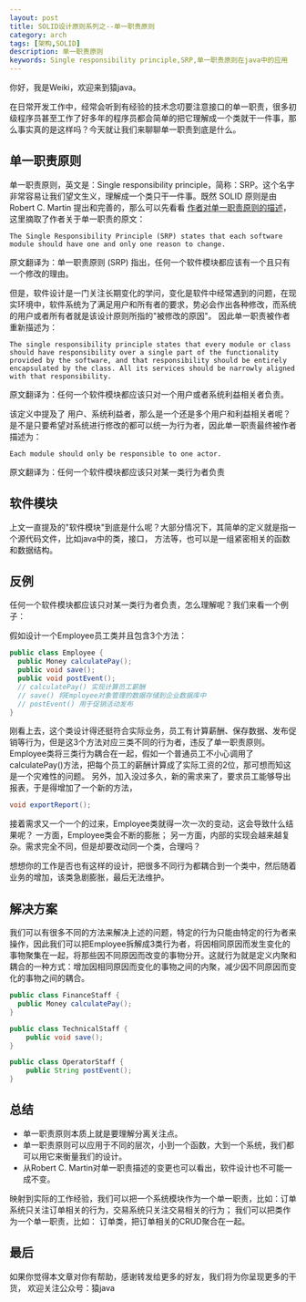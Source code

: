 ```yaml
---
layout: post
title: SOLID设计原则系列之--单一职责原则
category: arch
tags: [架构,SOLID]
description: 单一职责原则
keywords: Single responsibility principle,SRP,单一职责原则在java中的应用
---
```

你好，我是Weiki，欢迎来到猿java。

在日常开发工作中，经常会听到有经验的技术念叨要注意接口的单一职责，很多初级程序员甚至工作了好多年的程序员都会简单的把它理解成一个类就干一件事，那么事实真的是这样吗？今天就让我们来聊聊单一职责到底是什么。




## 单一职责原则

单一职责原则，英文是：Single responsibility principle，简称：SRP。这个名字非常容易让我们望文生义，理解成一个类只干一件事。既然 SOLID 原则是由 Robert C. Martin 提出和完善的，那么可以先看看 [作者对单一职责原则的描述](http://blog.cleancoder.com/uncle-bob/2014/05/08/SingleReponsibilityPrinciple.html)，这里摘取了作者关于单一职责的原文：

```text
The Single Responsibility Principle (SRP) states that each software module should have one and only one reason to change.
```
原文翻译为：单一职责原则 (SRP) 指出，任何一个软件模块都应该有一个且只有一个修改的理由。

但是，软件设计是一门关注长期变化的学问，变化是软件中经常遇到的问题，在现实环境中，软件系统为了满足用户和所有者的要求，势必会作出各种修改，而系统的用户或者所有者就是该设计原则所指的"被修改的原因"。
因此单一职责被作者重新描述为：
```text
The single responsibility principle states that every module or class should have responsibility over a single part of the functionality provided by the software, and that responsibility should be entirely encapsulated by the class. All its services should be narrowly aligned with that responsibility.
```
原文翻译为：任何一个软件模块都应该只对一个用户或者系统利益相关者负责。

该定义中提及了 用户、系统利益者，那么是一个还是多个用户和利益相关者呢？是不是只要希望对系统进行修改的都可以统一为行为者，因此单一职责最终被作者描述为：
```text
Each module should only be responsible to one actor.
```
原文翻译为：任何一个软件模块都应该只对某一类行为者负责

## 软件模块
上文一直提及的"软件模块"到底是什么呢？大部分情况下，其简单的定义就是指一个源代码文件，比如java中的类，接口， 方法等，也可以是一组紧密相关的函数和数据结构。

## 反例

任何一个软件模块都应该只对某一类行为者负责，怎么理解呢？我们来看一个例子：

假如设计一个Employee员工类并且包含3个方法：
```java
public class Employee {
  public Money calculatePay();
  public void save();
  public void postEvent();
  // calculatePay() 实现计算员工薪酬
  // save() 将Employee对象管理的数据存储到企业数据库中
  // postEvent() 用于促销活动发布
}
```

刚看上去，这个类设计得还挺符合实际业务，员工有计算薪酬、保存数据、发布促销等行为，但是这3个方法对应三类不同的行为者，违反了单一职责原则。Employee类将三类行为耦合在一起，假如一个普通员工不小心调用了calculatePay()方法，把每个员工的薪酬计算成了实际工资的2位，那可想而知这是一个灾难性的问题。
另外，加入没过多久，新的需求来了，要求员工能够导出报表，于是得增加了一个新的方法，

```java
void exportReport();
```
接着需求又一个一个的过来，Employee类就得一次一次的变动，这会导致什么结果呢？
一方面，Employee类会不断的膨胀； 另一方面，内部的实现会越来越复杂。需求完全不同，但是却要改动同一个类，合理吗？

想想你的工作是否也有这样的设计，把很多不同行为都耦合到一个类中，然后随着业务的增加，该类急剧膨胀，最后无法维护。

## 解决方案

我们可以有很多不同的方法来解决上述的问题，特定的行为只能由特定的行为者来操作，因此我们可以把Employee拆解成3类行为者，将因相同原因而发生变化的事物聚集在一起，将那些因不同原因而改变的事物分开。这就行为就是定义内聚和耦合的一种方式：增加因相同原因而变化的事物之间的内聚，减少因不同原因而变化的事物之间的耦合。

```java
public class FinanceStaff {
  public Money calculatePay();
}

public class TechnicalStaff {
    public void save();
}

public class OperatorStaff {
    public String postEvent();
}

```


## 总结

- 单一职责原则本质上就是要理解分离关注点。
- 单一职责原则可以应用于不同的层次，小到一个函数，大到一个系统，我们都可以用它来衡量我们的设计。
- 从Robert C. Martin对单一职责描述的变更也可以看出，软件设计也不可能一成不变。

映射到实际的工作经验，我们可以把一个系统模块作为一个单一职责，比如：订单系统只关注订单相关的行为，交易系统只关注交易相关的行为；
我们可以把类作为一个单一职责，比如： 订单类，把订单相关的CRUD聚合在一起。

## 最后
如果你觉得本文章对你有帮助，感谢转发给更多的好友，我们将为你呈现更多的干货， 欢迎关注公众号：猿java

